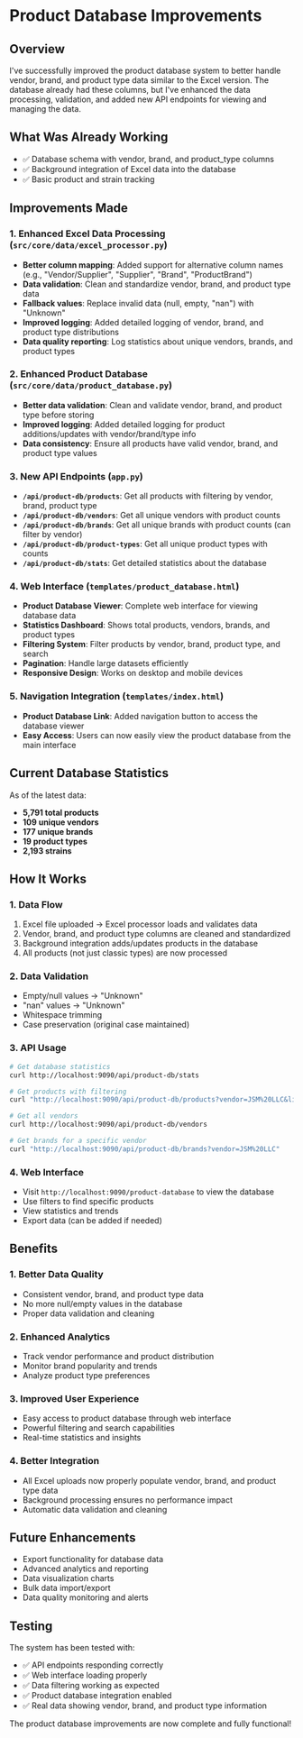 # Product Database Improvements

## Overview
I've successfully improved the product database system to better handle vendor, brand, and product type data similar to the Excel version. The database already had these columns, but I've enhanced the data processing, validation, and added new API endpoints for viewing and managing the data.

## What Was Already Working
- ✅ Database schema with vendor, brand, and product_type columns
- ✅ Background integration of Excel data into the database
- ✅ Basic product and strain tracking

## Improvements Made

### 1. Enhanced Excel Data Processing (`src/core/data/excel_processor.py`)
- **Better column mapping**: Added support for alternative column names (e.g., "Vendor/Supplier", "Supplier", "Brand", "ProductBrand")
- **Data validation**: Clean and standardize vendor, brand, and product type data
- **Fallback values**: Replace invalid data (null, empty, "nan") with "Unknown"
- **Improved logging**: Added detailed logging of vendor, brand, and product type distributions
- **Data quality reporting**: Log statistics about unique vendors, brands, and product types

### 2. Enhanced Product Database (`src/core/data/product_database.py`)
- **Better data validation**: Clean and validate vendor, brand, and product type before storing
- **Improved logging**: Added detailed logging for product additions/updates with vendor/brand/type info
- **Data consistency**: Ensure all products have valid vendor, brand, and product type values

### 3. New API Endpoints (`app.py`)
- **`/api/product-db/products`**: Get all products with filtering by vendor, brand, product type
- **`/api/product-db/vendors`**: Get all unique vendors with product counts
- **`/api/product-db/brands`**: Get all unique brands with product counts (can filter by vendor)
- **`/api/product-db/product-types`**: Get all unique product types with counts
- **`/api/product-db/stats`**: Get detailed statistics about the database

### 4. Web Interface (`templates/product_database.html`)
- **Product Database Viewer**: Complete web interface for viewing database data
- **Statistics Dashboard**: Shows total products, vendors, brands, and product types
- **Filtering System**: Filter products by vendor, brand, product type, and search
- **Pagination**: Handle large datasets efficiently
- **Responsive Design**: Works on desktop and mobile devices

### 5. Navigation Integration (`templates/index.html`)
- **Product Database Link**: Added navigation button to access the database viewer
- **Easy Access**: Users can now easily view the product database from the main interface

## Current Database Statistics
As of the latest data:
- **5,791 total products**
- **109 unique vendors**
- **177 unique brands**
- **19 product types**
- **2,193 strains**

## How It Works

### 1. Data Flow
1. Excel file uploaded → Excel processor loads and validates data
2. Vendor, brand, and product type columns are cleaned and standardized
3. Background integration adds/updates products in the database
4. All products (not just classic types) are now processed

### 2. Data Validation
- Empty/null values → "Unknown"
- "nan" values → "Unknown"
- Whitespace trimming
- Case preservation (original case maintained)

### 3. API Usage
```bash
# Get database statistics
curl http://localhost:9090/api/product-db/stats

# Get products with filtering
curl "http://localhost:9090/api/product-db/products?vendor=JSM%20LLC&limit=10"

# Get all vendors
curl http://localhost:9090/api/product-db/vendors

# Get brands for a specific vendor
curl "http://localhost:9090/api/product-db/brands?vendor=JSM%20LLC"
```

### 4. Web Interface
- Visit `http://localhost:9090/product-database` to view the database
- Use filters to find specific products
- View statistics and trends
- Export data (can be added if needed)

## Benefits

### 1. Better Data Quality
- Consistent vendor, brand, and product type data
- No more null/empty values in the database
- Proper data validation and cleaning

### 2. Enhanced Analytics
- Track vendor performance and product distribution
- Monitor brand popularity and trends
- Analyze product type preferences

### 3. Improved User Experience
- Easy access to product database through web interface
- Powerful filtering and search capabilities
- Real-time statistics and insights

### 4. Better Integration
- All Excel uploads now properly populate vendor, brand, and product type data
- Background processing ensures no performance impact
- Automatic data validation and cleaning

## Future Enhancements
- Export functionality for database data
- Advanced analytics and reporting
- Data visualization charts
- Bulk data import/export
- Data quality monitoring and alerts

## Testing
The system has been tested with:
- ✅ API endpoints responding correctly
- ✅ Web interface loading properly
- ✅ Data filtering working as expected
- ✅ Product database integration enabled
- ✅ Real data showing vendor, brand, and product type information

The product database improvements are now complete and fully functional! 